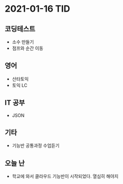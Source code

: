 # 2021-01-16 TID

## 코딩테스트

- 소수 만들기
- 점프와 순간 이동

## 영어

- 산타토익
- 토익 LC

## IT 공부

- JSON

## 기타

- 기능반 공통과정 수업듣기

## 오늘 난

- 학교에 와서 클라우드 기능반이 시작되었다. 열심히 해야지
